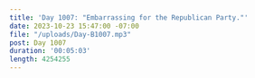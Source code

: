 ```yaml
---
title: 'Day 1007: "Embarrassing for the Republican Party."'
date: 2023-10-23 15:47:00 -07:00
file: "/uploads/Day-B1007.mp3"
post: Day 1007
duration: '00:05:03'
length: 4254255
---
```


